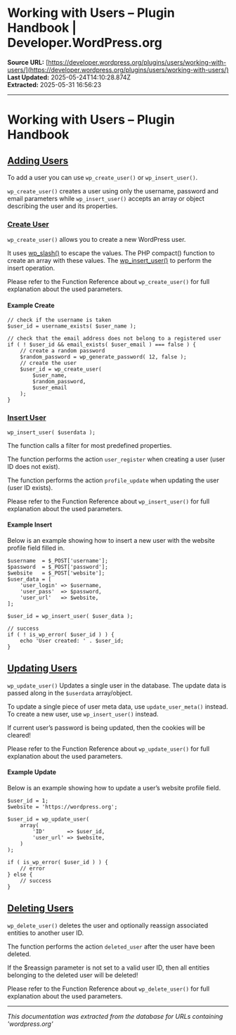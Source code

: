 # Working with Users – Plugin Handbook | Developer.WordPress.org

**Source URL:** [https://developer.wordpress.org/plugins/users/working-with-users/](https://developer.wordpress.org/plugins/users/working-with-users/)  
**Last Updated:** 2025-05-24T14:10:28.874Z  
**Extracted:** 2025-05-31 16:56:23

---

# Working with Users – Plugin Handbook

## [Adding Users](#adding-users)

To add a user you can use `wp_create_user()` or `wp_insert_user()`.

`wp_create_user()` creates a user using only the username, password and email parameters while `wp_insert_user()` accepts an array or object describing the user and its properties.

### [Create User](#create-user)

`wp_create_user()` allows you to create a new WordPress user.

It uses [wp\_slash()](https://developer.wordpress.org/reference/functions/wp_slash/) to escape the values. The PHP compact() function to create an array with these values. The [wp\_insert\_user()](https://developer.wordpress.org/reference/functions/wp_insert_user/) to perform the insert operation.  

Please refer to the Function Reference about `wp_create_user()` for full explanation about the used parameters.

#### Example Create

```
// check if the username is taken
$user_id = username_exists( $user_name );

// check that the email address does not belong to a registered user
if ( ! $user_id && email_exists( $user_email ) === false ) {
	// create a random password
	$random_password = wp_generate_password( 12, false );
	// create the user
	$user_id = wp_create_user(
		$user_name,
		$random_password,
		$user_email
	);
}
```

### [Insert User](#insert-user)

```
wp_insert_user( $userdata );
```

The function calls a filter for most predefined properties.

The function performs the action `user_register` when creating a user (user ID does not exist).

The function performs the action `profile_update` when updating the user (user ID exists).  

Please refer to the Function Reference about `wp_insert_user()` for full explanation about the used parameters.

#### Example Insert

Below is an example showing how to insert a new user with the website profile field filled in.

```
$username  = $_POST['username'];
$password  = $_POST['password'];
$website   = $_POST['website'];
$user_data = [
	'user_login' => $username,
	'user_pass'  => $password,
	'user_url'   => $website,
];

$user_id = wp_insert_user( $user_data );

// success
if ( ! is_wp_error( $user_id ) ) {
	echo 'User created: ' . $user_id;
}
```

## [Updating Users](#updating-users)

`wp_update_user()` Updates a single user in the database. The update data is passed along in the `$userdata` array/object.

To update a single piece of user meta data, use `update_user_meta()` instead. To create a new user, use `wp_insert_user()` instead.

If current user’s password is being updated, then the cookies will be cleared!  

Please refer to the Function Reference about `wp_update_user()` for full explanation about the used parameters.

#### Example Update

Below is an example showing how to update a user’s website profile field.

```
$user_id = 1;
$website = 'https://wordpress.org';

$user_id = wp_update_user(
	array(
		'ID'       => $user_id,
		'user_url' => $website,
	)
);

if ( is_wp_error( $user_id ) ) {
	// error
} else {
	// success
}
```

## [Deleting Users](#deleting-users)

`wp_delete_user()` deletes the user and optionally reassign associated entities to another user ID.

The function performs the action `deleted_user` after the user have been deleted.  

If the $reassign parameter is not set to a valid user ID, then all entities belonging to the deleted user will be deleted!  

Please refer to the Function Reference about `wp_delete_user()` for full explanation about the used parameters.

---

*This documentation was extracted from the database for URLs containing 'wordpress.org'*
